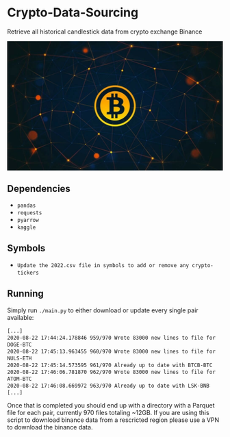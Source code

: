 # Crypto-Data-Sourcing

Retrieve all historical candlestick data from crypto exchange Binance

<div align="center">
<img hight="300" width="700" alt="JPEG" align="center" src="https://github.com/bhavithran1/bhavithran1/blob/main/assets/crypto.jpeg">
</div>

## Dependencies

- `pandas`
- `requests`
- `pyarrow`
- `kaggle`

## Symbols
- `Update the 2022.csv file in symbols to add or remove any crypto-tickers`

## Running

Simply run `./main.py` to either download or update every single pair available:

```
[...]
2020-08-22 17:44:24.178846 959/970 Wrote 83000 new lines to file for DOGE-BTC 
2020-08-22 17:45:13.963455 960/970 Wrote 83000 new lines to file for NULS-ETH 
2020-08-22 17:45:14.573595 961/970 Already up to date with BTCB-BTC
2020-08-22 17:46:06.781870 962/970 Wrote 83000 new lines to file for ATOM-BTC 
2020-08-22 17:46:08.669972 963/970 Already up to date with LSK-BNB
[...]
```

Once that is completed you should end up with a directory with a Parquet file for each pair, currently 970 files totaling ~12GB.
If you are using this script to download binance data from a rescricted region please use a VPN to download the binance data.
